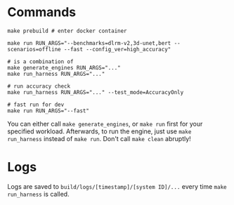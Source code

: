 # Commands
```Shell
make prebuild # enter docker container

make run RUN_ARGS="--benchmarks=dlrm-v2,3d-unet,bert --scenarios=offline --fast --config_ver=high_accuracy"

# is a combination of
make generate_engines RUN_ARGS="..."
make run_harness RUN_ARGS="..."

# run accuracy check
make run_harness RUN_ARGS="..." --test_mode=AccuracyOnly

# fast run for dev
make run RUN_ARGS="--fast"
```
You can either call `make generate_engines`, or `make run` first for your specified workload. Afterwards, to run the engine, just use `make run_harness` instead of `make run`.
Don't call `make clean` abruptly!
# Logs
Logs are saved to `build/logs/[timestamp]/[system ID]/...` every time `make run_harness` is called.


